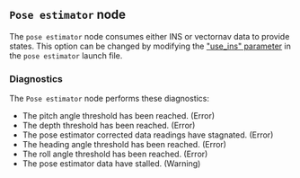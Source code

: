 ## `Pose estimator` node
The `pose estimator` node consumes either INS or vectornav data to provide states. This option can be changed by modifying the ["use_ins" parameter](catkin_ws/src/private/system/ystem_bringup/launch/includes/pose_estimator.launch) in the `pose estimator` launch file.

### Diagnostics
The `Pose estimator` node performs these diagnostics:
  - The pitch angle threshold has been reached. (Error)
  - The depth threshold has been reached. (Error)
  - The pose estimator corrected data readings have stagnated. (Error)
  - The heading angle threshold has been reached. (Error)
  - The roll angle threshold has been reached. (Error)
  - The pose estimator data have stalled. (Warning)
